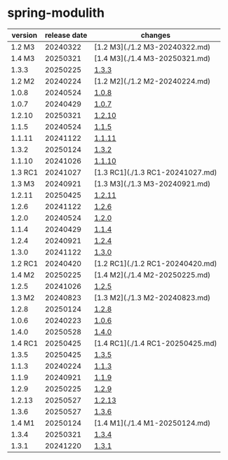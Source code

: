 # spring-modulith	


|version|release date|changes|
|---|---|---|
|1.2 M3|20240322|[1.2 M3](./1.2 M3-20240322.md)|
|1.4 M3|20250321|[1.4 M3](./1.4 M3-20250321.md)|
|1.3.3|20250225|[1.3.3](./1.3.3-20250225.md)|
|1.2 M2|20240224|[1.2 M2](./1.2 M2-20240224.md)|
|1.0.8|20240524|[1.0.8](./1.0.8-20240524.md)|
|1.0.7|20240429|[1.0.7](./1.0.7-20240429.md)|
|1.2.10|20250321|[1.2.10](./1.2.10-20250321.md)|
|1.1.5|20240524|[1.1.5](./1.1.5-20240524.md)|
|1.1.11|20241122|[1.1.11](./1.1.11-20241122.md)|
|1.3.2|20250124|[1.3.2](./1.3.2-20250124.md)|
|1.1.10|20241026|[1.1.10](./1.1.10-20241026.md)|
|1.3 RC1|20241027|[1.3 RC1](./1.3 RC1-20241027.md)|
|1.3 M3|20240921|[1.3 M3](./1.3 M3-20240921.md)|
|1.2.11|20250425|[1.2.11](./1.2.11-20250425.md)|
|1.2.6|20241122|[1.2.6](./1.2.6-20241122.md)|
|1.2.0|20240524|[1.2.0](./1.2.0-20240524.md)|
|1.1.4|20240429|[1.1.4](./1.1.4-20240429.md)|
|1.2.4|20240921|[1.2.4](./1.2.4-20240921.md)|
|1.3.0|20241122|[1.3.0](./1.3.0-20241122.md)|
|1.2 RC1|20240420|[1.2 RC1](./1.2 RC1-20240420.md)|
|1.4 M2|20250225|[1.4 M2](./1.4 M2-20250225.md)|
|1.2.5|20241026|[1.2.5](./1.2.5-20241026.md)|
|1.3 M2|20240823|[1.3 M2](./1.3 M2-20240823.md)|
|1.2.8|20250124|[1.2.8](./1.2.8-20250124.md)|
|1.0.6|20240223|[1.0.6](./1.0.6-20240223.md)|
|1.4.0|20250528|[1.4.0](./1.4.0-20250528.md)|
|1.4 RC1|20250425|[1.4 RC1](./1.4 RC1-20250425.md)|
|1.3.5|20250425|[1.3.5](./1.3.5-20250425.md)|
|1.1.3|20240224|[1.1.3](./1.1.3-20240224.md)|
|1.1.9|20240921|[1.1.9](./1.1.9-20240921.md)|
|1.2.9|20250225|[1.2.9](./1.2.9-20250225.md)|
|1.2.13|20250527|[1.2.13](./1.2.13-20250527.md)|
|1.3.6|20250527|[1.3.6](./1.3.6-20250527.md)|
|1.4 M1|20250124|[1.4 M1](./1.4 M1-20250124.md)|
|1.3.4|20250321|[1.3.4](./1.3.4-20250321.md)|
|1.3.1|20241220|[1.3.1](./1.3.1-20241220.md)|
